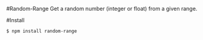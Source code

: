 #Random-Range
Get a random number (integer or float) from a given range.

#Install
```
$ npm install random-range
```